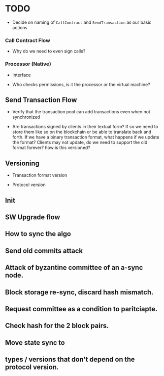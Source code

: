 # TODO

* Decide on naming of `CallContract` and `SendTransaction` as our basic actions

### Call Contract Flow

* Why do we need to even sign calls?

### Processor (Native)

* Interface

* Who checks permissions, is it the processor or the virtual machine?

## Send Transaction Flow

* Verify that the transaction pool can add transactions even when not synchronized

* Are transactions signed by clients in their textual form? If so we need to store them like so on the blockchain or be able to translate back and forth. If we have a binary transaction format, what happens if we update the format? Clients may not update, do we need to support the old format forever? how is this versioned?

## Versioning

* Transaction format version

* Protocol version

## Init

## SW Upgrade flow 

## How to sync the algo

## Send old commits attack

## Attack of byzantine committee of an a-sync node.

## Block storage re-sync, discard hash mismatch.
## Request committee as a condition to paritciapte.
## Check hash for the 2 block pairs.
## Move state sync to 

## types / versions that don't depend on the protocol version.
